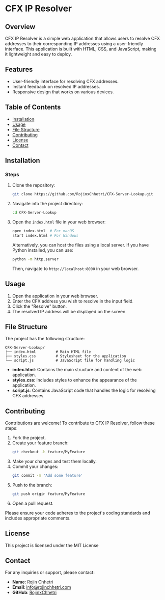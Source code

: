 # CFX IP Resolver

## Overview

CFX IP Resolver is a simple web application that allows users to resolve CFX addresses to their corresponding IP addresses using a user-friendly interface. This application is built with HTML, CSS, and JavaScript, making it lightweight and easy to deploy.

## Features

- User-friendly interface for resolving CFX addresses.
- Instant feedback on resolved IP addresses.
- Responsive design that works on various devices.

## Table of Contents

- [Installation](#installation)
- [Usage](#usage)
- [File Structure](#file-structure)
- [Contributing](#contributing)
- [License](#license)
- [Contact](#contact)

## Installation

### Steps

1. Clone the repository:
   ```bash
   git clone https://github.com/RojinxChhetri/CFX-Server-Lookup.git
   ```

2. Navigate into the project directory:
   ```bash
   cd CFX-Server-Lookup
   ```

3. Open the `index.html` file in your web browser:
   ```bash
   open index.html  # For macOS
   start index.html # For Windows
   ```

   Alternatively, you can host the files using a local server. If you have Python installed, you can use:
   ```bash
   python -m http.server
   ```

   Then, navigate to `http://localhost:8000` in your web browser.

## Usage

1. Open the application in your web browser.
2. Enter the CFX address you wish to resolve in the input field.
3. Click the "Resolve" button.
4. The resolved IP address will be displayed on the screen.

## File Structure

The project has the following structure:

```
CFX-Server-Lookup/
├── index.html         # Main HTML file
├── styles.css         # Stylesheet for the application
└── script.js          # JavaScript file for handling logic
```

- **index.html**: Contains the main structure and content of the web application.
- **styles.css**: Includes styles to enhance the appearance of the application.
- **script.js**: Contains JavaScript code that handles the logic for resolving CFX addresses.

## Contributing

Contributions are welcome! To contribute to CFX IP Resolver, follow these steps:

1. Fork the project.
2. Create your feature branch:
   ```bash
   git checkout -b feature/MyFeature
   ```
3. Make your changes and test them locally.
4. Commit your changes:
   ```bash
   git commit -m 'Add some feature'
   ```
5. Push to the branch:
   ```bash
   git push origin feature/MyFeature
   ```
6. Open a pull request.

Please ensure your code adheres to the project's coding standards and includes appropriate comments.

## License

This project is licensed under the MIT License

## Contact

For any inquiries or support, please contact:

- **Name**: Rojin Chhetri
- **Email**: [info@rojinchhetri.com](mailto:info@rojinchhetri.com)
- **GitHub**: [RojinxChhetri](https://github.com/RojinxChhetri)

